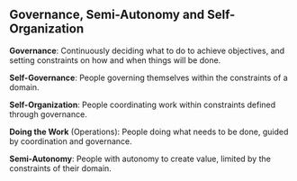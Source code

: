 
## Governance, Semi-Autonomy and  Self-Organization

**Governance**: Continuously deciding what to do to achieve objectives, and setting constraints on how and when things will be done.

**Self-Governance**: People governing themselves within the constraints of a domain. 

**Self-Organization**: People coordinating work within constraints defined through governance.

**Doing the Work** (Operations): People doing what needs to be done, guided by coordination and governance.

**Semi-Autonomy**: People with autonomy to create value, limited by the constraints of their domain.